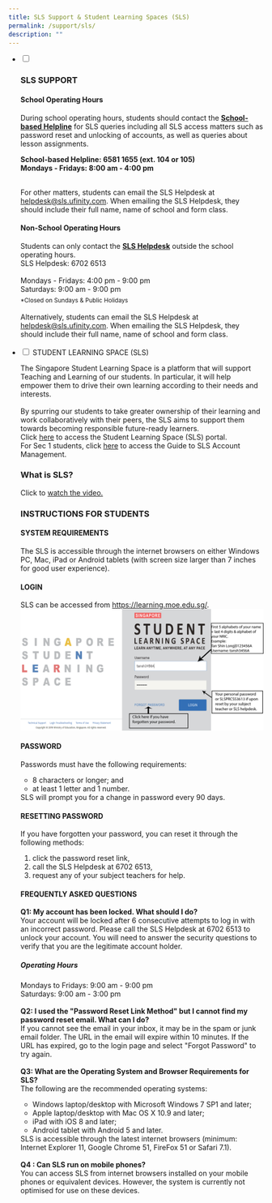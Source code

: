 ```yaml
---
title: SLS Support & Student Learning Spaces (SLS)
permalink: /support/sls/
description: ""
---
```

<ul class="jekyllcodex_accordion">
<li>
<input type="checkbox" id="accordion1">
	<label for="accordion1"><h3>SLS SUPPORT</h3></label>
<div>
<h4>School Operating Hours</h4>
<p>During school operating hours, students should contact the <strong><u>School-based Helpline</u></strong> for SLS queries including all SLS access matters such as password reset and unlocking of accounts, as well as queries about lesson assignments.</p>
<p><strong>School-based Helpline: 6581 1655 (ext. 104 or 105) <br>
Mondays - Fridays: 8:00 am - 4:00 pm </strong></p><br>
For other matters, students can email the SLS Helpdesk at <a href="mailto:helpdesk@sls.ufinity.com">helpdesk@sls.ufinity.com</a>. When emailing the SLS Helpdesk, they should include their full name, name of school and form class.
<h4>Non-School Operating Hours</h4>
Students can only contact the <u><strong>SLS Helpdesk</strong></u> outside the school operating hours. <br>SLS Helpdesk: 6702 6513 <br><br>Mondays - Fridays: 4:00 pm - 9:00 pm <br>Saturdays: 9:00 am - 9:00 pm <br><sub>*Closed on Sundays &amp; Public Holidays</sub><br><br>Alternatively, students can email the SLS Helpdesk at <a href="mailto:helpdesk@sls.ufinity.com">helpdesk@sls.ufinity.com</a>. When emailing the SLS Helpdesk, they should include their full name, name of school and form class.</div><br>
</li>

<li>
<input type="checkbox" id="accordion2">
<label for="accordion2">STUDENT LEARNING SPACE (SLS)</label>
<div>
<p>The Singapore Student Learning Space is a platform that will support Teaching and Learning of our students. In particular, it will help empower them to drive their own learning according to their needs and interests.<br><br>
By spurring our students to take greater ownership of their learning and work collaboratively with their peers, the SLS aims to support them towards becoming responsible future-ready learners. <br>
Click <a href="https://vle.learning.moe.edu.sg/login">here</a> to access the Student Learning Space (SLS) portal. <br>
For Sec 1 students, click <a href="/files/SLS%20Account%20Management%20-%20Guide%20for%20Sec%201%20Students.pdf">here</a> to access the Guide to SLS Account Management.</p>

<h3>What is SLS?</h3>
Click to <a href="https://www.youtube.com/watch?v=F0FTP2FveSg&amp;feature=youtu.be">watch the video.</a>
<h3>INSTRUCTIONS FOR STUDENTS</h3>
<h4>SYSTEM REQUIREMENTS</h4>
The SLS is accessible through the internet browsers on either Windows PC, Mac, iPad or Android tablets (with screen size larger than 7 inches for good user experience).
<h4>LOGIN</h4>
SLS can be accessed from <a href="https://learning.moe.edu.sg">https://learning.moe.edu.sg/</a>.
<img src="/images/Our Staff/SLS_Student_Login.png"><br>
<h4>PASSWORD</h4>
Passwords must have the following requirements: <br>
<ul>
<li>8 characters or longer; and</li>
<li>at least 1 letter and 1 number.</li>
</ul>
SLS will prompt you for a change in password every 90 days.
<h4>RESETTING PASSWORD</h4>
If you have forgotten your password, you can reset it through the following methods:
<ol>
<li>click the password reset link, </li>
<li>call the SLS Helpdesk at 6702 6513, </li>
<li>request any of your subject teachers for help.</li>
	</ol>
<h4>FREQUENTLY ASKED QUESTIONS</h4>
<strong>Q1: My account has been locked. What should I do? </strong><br>Your account will be locked after 6 consecutive attempts to log in with an incorrect password. Please call the SLS Helpdesk at 6702 6513 to unlock your account. You will need to answer the security questions to verify that you are the legitimate account holder.
<h5>Operating Hours</h5>
Mondays to Fridays: 9:00 am - 9:00 pm 
<br>Saturdays: 9:00 am - 3:00 pm 
<br><br><strong>Q2: I used the "Password Reset Link Method" but I cannot find my password reset email. What can I do?</strong> 
<br>If you cannot see the email in your inbox, it may be in the spam or junk email folder. The URL in the email will expire within 10 minutes. If the URL has expired, go to the login page and select "Forgot Password" to try again. 
<br>
<br><strong>Q3: What are the Operating System and Browser Requirements for SLS?</strong> 
	<br>The following are the recommended operating systems:
<ul>
<li>Windows laptop/desktop with Microsoft Windows 7 SP1 and later;</li>
<li>Apple laptop/desktop with Mac OS X 10.9 and later;</li>
<li>iPad with iOS 8 and later;</li>
<li>Android tablet with Android 5 and later.</li>
</ul>
SLS is accessible through the latest internet browsers (minimum: Internet Explorer 11, Google Chrome 51, FireFox 51 or Safari 7.1). <br><br>
<strong>Q4 : Can SLS run on mobile phones?</strong> <br>You can access SLS from internet browsers installed on your mobile phones or equivalent devices. However, the system is currently not optimised for use on these devices.</div>
</li></ul>